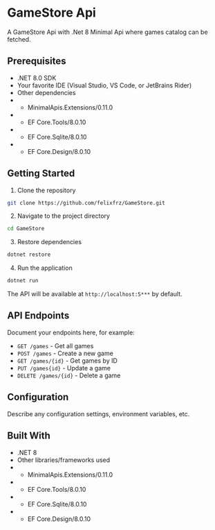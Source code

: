 # GameStore Api

A GameStore Api with .Net 8 Minimal Api where games catalog can be fetched.

## Prerequisites

- .NET 8.0 SDK
- Your favorite IDE (Visual Studio, VS Code, or JetBrains Rider)
- Other dependencies
- - MinimalApis.Extensions/0.11.0
- - EF Core.Tools/8.0.10
- - EF Core.Sqlite/8.0.10
- - EF Core.Design/8.0.10

## Getting Started

1. Clone the repository
```bash
git clone https://github.com/felixfrz/GameStore.git
```

2. Navigate to the project directory
```bash
cd GameStore
```

3. Restore dependencies
```bash
dotnet restore
```

4. Run the application
```bash
dotnet run
```

The API will be available at `http://localhost:5***` by default.

## API Endpoints

Document your endpoints here, for example:

- `GET /games` - Get all games
- `POST /games` - Create a new game
- `GET /games/{id}` - Get games by ID
- `PUT /games{id}` - Update a game
- `DELETE /games/{id}` - Delete a game

## Configuration

Describe any configuration settings, environment variables, etc.



## Built With

- .NET 8
- Other libraries/frameworks used
- - MinimalApis.Extensions/0.11.0
- - EF Core.Tools/8.0.10
- - EF Core.Sqlite/8.0.10
- - EF Core.Design/8.0.10

